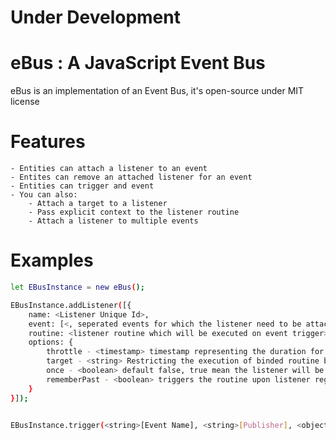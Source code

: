 # Under Development

# eBus : A JavaScript Event Bus

eBus is an implementation of an Event Bus, it's open-source under MIT license

# Features
    - Entities can attach a listener to an event
    - Entites can remove an attached listener for an event
    - Entities can trigger and event
    - You can also:
        - Attach a target to a listener
        - Pass explicit context to the listener routine
        - Attach a listener to multiple events

# Examples

```sh
let EBusInstance = new eBus();

EBusInstance.addListener([{
    name: <Listener Unique Id>,
    event: [<, seperated events for which the listener need to be attached>],
    routine: <listener routine which will be executed on event trigger>,
    options: {
        throttle - <timestamp> timestamp representing the duration for which the attached listener on the events will be throttled>,
        target - <string> Restricting the execution of binded routine based on the publisher of the event,
        once - <boolean> default false, true mean the listener will be executed only once,
        rememberPast - <boolean> triggers the routine upon listener registration if the event has occued in the past with the paylod of the most latest past triggered event
    }
}]);


EBusInstance.trigger(<string>[Event Name], <string>[Publisher], <object>[Payload]);
```